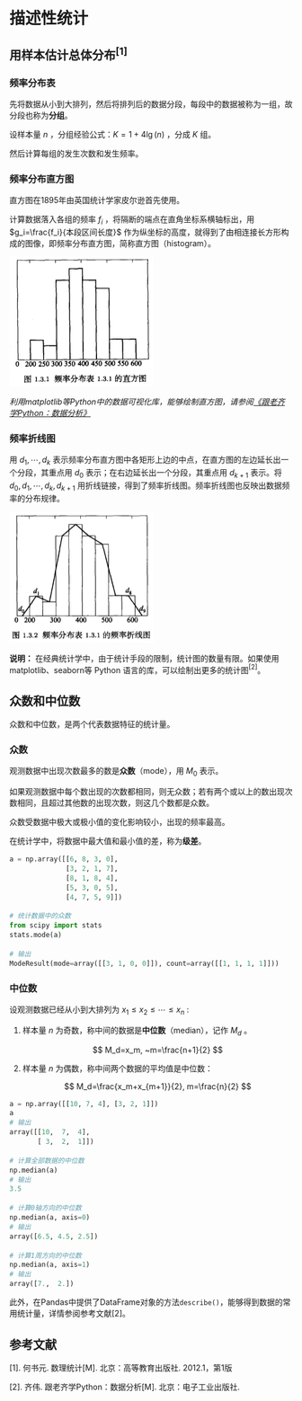# 描述性统计

## 用样本估计总体分布$^{[1]}$

### 频率分布表

先将数据从小到大排列，然后将排列后的数据分段，每段中的数据被称为一组，故分段也称为**分组**。

设样本量 $n$ ，分组经验公式：$K=1+4\lg{(n)}$ ，分成 $K$ 组。

然后计算每组的发生次数和发生频率。

### 频率分布直方图

直方图在1895年由英国统计学家皮尔逊首先使用。

计算数据落入各组的频率 $f_i$ ，将隔断的端点在直角坐标系横轴标出，用 $g_i=\frac{f_i}{本段区间长度}$ 作为纵坐标的高度，就得到了由相连接长方形构成的图像，即频率分布直方图，简称直方图（histogram）。

![](../images/images/2021-2-24/1614131192046-histogram1.png)

*利用matplotlib等Python中的数据可视化库，能够绘制直方图，请参阅[《跟老齐学Python：数据分析》](https://lqlab.readthedocs.io/en/latest/books/data/data.html)*

### 频率折线图

用 $d_1, \cdots, d_k$ 表示频率分布直方图中各矩形上边的中点，在直方图的左边延长出一个分段，其重点用 $d_0$ 表示；在右边延长出一个分段，其重点用 $d_{k+1}$ 表示。将 $d_0,d_1,\cdots,d_k,d_{k+1}$ 用折线链接，得到了频率折线图。频率折线图也反映出数据频率的分布规律。

![](../images/images/2021-2-24/1614131257787-histogram2.png)

**说明：** 在经典统计学中，由于统计手段的限制，统计图的数量有限。如果使用 matplotlib、seaborn等 Python 语言的库，可以绘制出更多的统计图$^{[2]}$。

## 众数和中位数

众数和中位数，是两个代表数据特征的统计量。

### 众数

观测数据中出现次数最多的数是**众数**（mode），用 $M_0$ 表示。

如果观测数据中每个数出现的次数都相同，则无众数；若有两个或以上的数出现次数相同，且超过其他数的出现次数，则这几个数都是众数。

众数受数据中极大或极小值的变化影响较小，出现的频率最高。

在统计学中，将数据中最大值和最小值的差，称为**级差**。

```python
a = np.array([[6, 8, 3, 0],
              [3, 2, 1, 7],
              [8, 1, 8, 4],
              [5, 3, 0, 5],
              [4, 7, 5, 9]])

# 统计数据中的众数
from scipy import stats
stats.mode(a)

# 输出
ModeResult(mode=array([[3, 1, 0, 0]]), count=array([[1, 1, 1, 1]]))
```

### 中位数

设观测数据已经从小到大排列为 $x_1\le x_2\le\cdots\le x_n$ :

1. 样本量 $n$ 为奇数，称中间的数据是**中位数**（median），记作 $M_d$ 。

   $$
   M_d=x_m, ~m=\frac{n+1}{2}
   $$
   

2. 样本量 $n$ 为偶数，称中间两个数据的平均值是中位数：

   $$
   M_d=\frac{x_m+x_{m+1}}{2}, m=\frac{n}{2}
   $$
   

```python
a = np.array([[10, 7, 4], [3, 2, 1]])
a
# 输出
array([[10,  7,  4],
       [ 3,  2,  1]])

# 计算全部数据的中位数
np.median(a)
# 输出
3.5

# 计算0轴方向的中位数
np.median(a, axis=0)
# 输出
array([6.5, 4.5, 2.5])

# 计算1周方向的中位数
np.median(a, axis=1)
# 输出
array([7.,  2.])
```

此外，在Pandas中提供了DataFrame对象的方法`describe()`，能够得到数据的常用统计量，详情参阅参考文献[2]。



## 参考文献

[1]. 何书元. 数理统计[M]. 北京：高等教育出版社. 2012.1，第1版

[2]. 齐伟. 跟老齐学Python：数据分析[M]. 北京：电子工业出版社. 